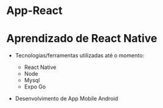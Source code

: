 # App-React
# Aprendizado de React Native

- Tecnologias/ferramentas utilizadas até o momento:
  - React Native
  - Node
  - Mysql
  - Expo Go
 
- Desenvolvimento de App Mobile Android
